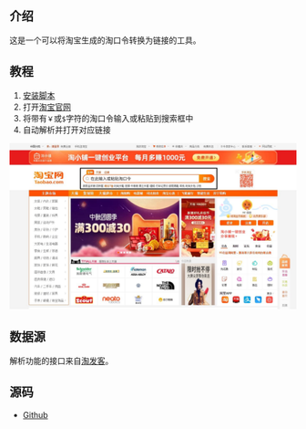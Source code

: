 ## 介绍
这是一个可以将淘宝生成的淘口令转换为链接的工具。

## 教程
1. [安装脚本](https://greasyfork.org/scripts/411432)
2. 打开[淘宝官网](https://www.taobao.com/)
3. 将带有`￥`或`$`字符的淘口令输入或粘贴到搜索框中
4. 自动解析并打开对应链接

![图片_1](.github/image_1.jpg)

## 数据源
解析功能的接口来自[淘发客](https://www.taofake.com/tools/tkljm/)。

## 源码
- [Github](https://github.com/Coolkkmeat/TaobaoCommandParse)